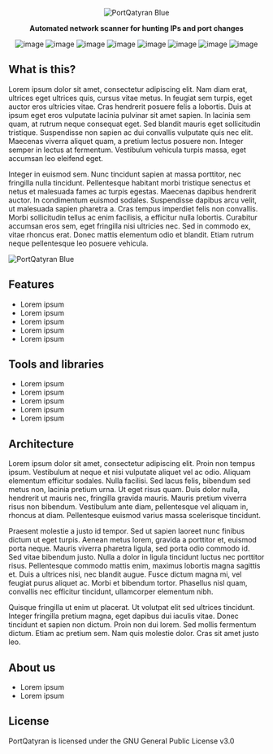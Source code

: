 <div align="center">

![PortQatyran Blue](https://github.com/LaggerIsME/PortQatyran/assets/98150971/309363a2-8db6-41fe-885d-32ccf0dc4380)

**Automated network scanner for hunting IPs and port changes**

![image](https://img.shields.io/badge/Python-FFD43B?style=for-the-badge&logo=python&logoColor=blue)
![image](https://img.shields.io/badge/Rust-000000?style=for-the-badge&logo=rust&logoColor=white)
![image](https://img.shields.io/badge/Shell_Script-121011?style=for-the-badge&logo=gnu-bash&logoColor=white)
![image](https://img.shields.io/badge/Debian-A81D33?style=for-the-badge&logo=debian&logoColor=white)
![image](https://img.shields.io/badge/fastapi-109989?style=for-the-badge&logo=FASTAPI&logoColor=white)
![image](https://img.shields.io/badge/MongoDB-4EA94B?style=for-the-badge&logo=mongodb&logoColor=white)
![image](https://img.shields.io/badge/Docker-2CA5E0?style=for-the-badge&logo=docker&logoColor=white)
![image](https://img.shields.io/badge/Telegram-2CA5E0?style=for-the-badge&logo=telegram&logoColor=white)
</div>


## What is this?
Lorem ipsum dolor sit amet, consectetur adipiscing elit. Nam diam erat, ultrices eget ultrices quis, cursus vitae metus. In feugiat sem turpis, eget auctor eros ultricies vitae. Cras hendrerit posuere felis a lobortis. Duis at ipsum eget eros vulputate lacinia pulvinar sit amet sapien. In lacinia sem quam, at rutrum neque consequat eget. Sed blandit mauris eget sollicitudin tristique. Suspendisse non sapien ac dui convallis vulputate quis nec elit. Maecenas viverra aliquet quam, a pretium lectus posuere non. Integer semper in lectus at fermentum. Vestibulum vehicula turpis massa, eget accumsan leo eleifend eget.

Integer in euismod sem. Nunc tincidunt sapien at massa porttitor, nec fringilla nulla tincidunt. Pellentesque habitant morbi tristique senectus et netus et malesuada fames ac turpis egestas. Maecenas dapibus hendrerit auctor. In condimentum euismod sodales. Suspendisse dapibus arcu velit, ut malesuada sapien pharetra a. Cras tempus imperdiet felis non convallis. Morbi sollicitudin tellus ac enim facilisis, a efficitur nulla lobortis. Curabitur accumsan eros sem, eget fringilla nisi ultricies nec. Sed in commodo ex, vitae rhoncus erat. Donec mattis elementum odio et blandit. Etiam rutrum neque pellentesque leo posuere vehicula. 

![PortQatyran Blue](https://github.com/LaggerIsME/PortQatyran/assets/98150971/01d4aa9c-2c3c-4195-9f54-3909e89967d5)
 
## Features
* Lorem ipsum
* Lorem ipsum
* Lorem ipsum
* Lorem ipsum
* Lorem ipsum
## Tools and libraries
* Lorem ipsum
* Lorem ipsum
* Lorem ipsum
* Lorem ipsum
* Lorem ipsum

## Architecture
Lorem ipsum dolor sit amet, consectetur adipiscing elit. Proin non tempus ipsum. Vestibulum at neque et nisi vulputate aliquet vel ac odio. Aliquam elementum efficitur sodales. Nulla facilisi. Sed lacus felis, bibendum sed metus non, lacinia pretium urna. Ut eget risus quam. Duis dolor nulla, hendrerit ut mauris nec, fringilla gravida mauris. Mauris pretium viverra risus non bibendum. Vestibulum ante diam, pellentesque vel aliquam in, rhoncus at diam. Pellentesque euismod varius massa scelerisque tincidunt.

Praesent molestie a justo id tempor. Sed ut sapien laoreet nunc finibus dictum ut eget turpis. Aenean metus lorem, gravida a porttitor et, euismod porta neque. Mauris viverra pharetra ligula, sed porta odio commodo id. Sed vitae bibendum justo. Nulla a dolor in ligula tincidunt luctus nec porttitor risus. Pellentesque commodo mattis enim, maximus lobortis magna sagittis et. Duis a ultrices nisi, nec blandit augue. Fusce dictum magna mi, vel feugiat purus aliquet ac. Morbi et bibendum tortor. Phasellus nisl quam, convallis nec efficitur tincidunt, ullamcorper elementum nibh.

Quisque fringilla ut enim ut placerat. Ut volutpat elit sed ultrices tincidunt. Integer fringilla pretium magna, eget dapibus dui iaculis vitae. Donec tincidunt et sapien non dictum. Proin non dui lorem. Sed mollis fermentum dictum. Etiam ac pretium sem. Nam quis molestie dolor. Cras sit amet justo leo. 

## About us
* Lorem ipsum
* Lorem ipsum

## License
PortQatyran is licensed under the GNU General Public License v3.0
